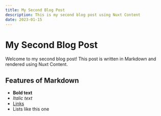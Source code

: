 ```yaml
---
title: My Second Blog Post
description: This is my second blog post using Nuxt Content
date: 2023-01-15
---
```


# My Second Blog Post

Welcome to my second blog post! This post is written in Markdown and rendered using Nuxt Content.

## Features of Markdown

- **Bold text**
- *Italic text*
- [Links](https://nuxt.com)
- Lists like this one
